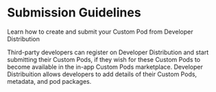 # Submission Guidelines

Learn how to create and submit your Custom Pod from Developer Distribution

Third-party developers can register on Developer Distribution and start submitting their Custom Pods, if they wish for these Custom Pods to become available in the in-app Custom Pods marketplace. Developer Distribuition allows developers to add details of their Custom Pods, metadata, and pod packages.   
